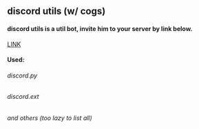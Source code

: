 ## discord utils (w/ cogs)

#### discord utils is a util bot, invite him to your server by link below.
[LINK](https://discordapp.com/api/oauth2/authorize?client_id=665674407611727915&permissions=8&scope=bot)

#### Used:
###### discord.py<br/>
###### discord.ext<br/>
###### and others (too lazy to list all)



